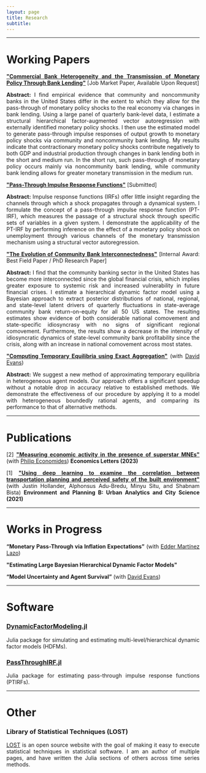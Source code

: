 ```yaml
---
layout: page
title: Research
subtitle: 
---
```

<style>body {text-align: justify}</style>
---
# <b>Working Papers</b> 

<ins>**"Commercial Bank Heterogeneity and the Transmission of Monetary Policy Through Bank Lending"**</ins> [Job Market Paper, Available Upon Request]

<b>Abstract:</b>
I find empirical evidence that community and noncommunity banks in the United States differ in the extent to which they allow for the pass-through of monetary policy shocks to the real economy via changes in bank lending.
Using a large panel of quarterly bank-level data, I estimate a structural hierarchical factor-augmented vector autoregression with externally identified monetary policy shocks.
I then use the estimated model to generate pass-through impulse responses of output growth to monetary policy shocks via community and noncommunity bank lending.
My results indicate that contractionary monetary policy shocks contribute negatively to both GDP and industrial production through changes in bank lending both in the short and medium run. 
In the short run, such pass-through of monetary policy occurs mainly via noncommunity bank lending, while community bank lending allows for greater monetary transmission in the medium run.

[<ins>**"Pass-Through Impulse Response Functions"**</ins>](https://gionikola.github.io/cv/ptirfs_nikolaishvili.pdf) [Submitted]

<b>Abstract:</b>
Impulse response functions (IRFs) offer little insight regarding the channels through which a shock propagates through a dynamical system. 
I formulate the concept of a pass-through impulse response function (PT-IRF), which measures the passage of a structural shock through specific sets of variables in a given system. 
I demonstrate the applicability of the PT-IRF by performing inference on the effect of a monetary policy shock on unemployment through various channels of the monetary transmission mechanism using a structural vector autoregression.

[<ins>**"The Evolution of Community Bank Interconnectedness"**</ins>](https://gionikola.github.io/cv/wp_cbinterconnectedness_nikolaishvili.pdf) [Internal Award: Best Field Paper / PhD Research Paper]

<b>Abstract:</b>
I find that the community banking sector in the United States has become more interconnected since the global financial crisis, which implies greater exposure to systemic risk and increased vulnerability in future financial crises.
I estimate a hierarchical dynamic factor model using a Bayesian approach to extract posterior distributions of national, regional, and state-level latent drivers of quarterly fluctuations in state-average community bank return-on-equity for all 50 US states.
The resulting estimates show evidence of both considerable national comovement and state-specific idiosyncrasy with no signs of significant regional comovement. 
Furthermore, the results show a decrease in the intensity of idiosyncratic dynamics of state-level community bank profitability since the crisis, along with an increase in national comovement across most states.

[<ins>**"Computing Temporary Equilibria using Exact Aggregation"**</ins>](https://gionikola.github.io/cv/evans&nikolaishvili_2022.pdf) (with [David Evans](http://econevans.com/))

<b>Abstract:</b>
We suggest a new method of approximating temporary equilibria in heterogeneous agent models. 
Our approach offers a significant speedup without a notable drop in accuracy relative to established methods.
We demonstrate the effectiveness of our procedure by applying it to a model with heterogeneous boundedly rational agents, and comparing its performance to that of alternative methods.

---
# <b>Publications</b>

[2] [<ins>**"Measuring economic activity in the presence of superstar MNEs"**</ins>](https://doi.org/10.1016/j.econlet.2023.111077) (with [Philip Economides](https://philip-economides.com/)) **Economics Letters (2023)**

[1] [<ins>**"Using deep learning to examine the correlation between transportation planning and perceived safety of the built environment"**</ins>](https://journals.sagepub.com/doi/abs/10.1177/2399808320959079) (with Justin Hollander, Alphonsus Adu-Bredu, Minyu Situ, and Shabnam Bista) **Environment and Planning B: Urban Analytics and City Science (2021)**

---
# <b>Works in Progress</b>

**“Monetary Pass-Through via Inflation Expectations”** (with [Edder Martínez Lazo](https://economics.uoregon.edu/profile/edderfer/))

**"Estimating Large Bayesian Hierarchical Dynamic Factor Models"**

**“Model Uncertainty and Agent Survival”** (with [David Evans](http://econevans.com/))

---
# <b>Software</b>

### <b>[DynamicFactorModeling.jl](https://github.com/gionikola/DynamicFactorModeling.jl)</b>

Julia package for simulating and estimating multi-level/hierarchical dynamic factor models (HDFMs).

### <b>[PassThroughIRF.jl](https://github.com/gionikola/PassThroughIRF.jl)</b>

Julia package for estimating pass-through impulse response functions (PTIRFs).

---
# <b>Other</b>

### <b>Library of Statistical Techniques (LOST)</b>

[LOST](https://lost-stats.github.io/) is an open source website with the goal of making it easy to execute statistical techniques in statistical software.
I am an author of multiple pages, and have written the Julia sections of others across time series methods. 
